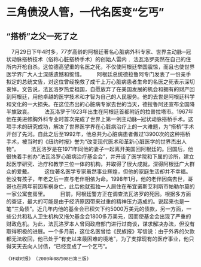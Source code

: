 ﻿# 三角债没人管，一代名医变“乞丐” 
## “搭桥”之父一死了之


　7月29日下午4时多，77岁高龄的阿根廷著名心脏病外科专家、世界主动脉─冠状动脉搭桥技术（俗称心脏搭桥手术）的创始人雷内﹒ 法瓦洛罗突然在自己的住所内开枪自杀。这位德高望重的名医之死，不仅使阿根廷举国震惊，而且也使世界医学界广大人士深感遗憾和惋惜。
　　阿根廷总统德拉鲁阿专门发表了一份亲手拟定的总统文告，对这位曾经挽救了成千上万心脏病患者生命的名医之死表示深切哀悼。文告说，法瓦洛罗热爱祖国，自愿放弃了在美国发展的机会和拥有的财产回到阿根廷，用他卓越的医学技术和才智为自己的人民服务。他的去世是阿根廷科学和文化的一大损失。在这位杰出的心脏病专家去世的当天，德拉鲁阿还宣布全国降半旗致哀。
　　法瓦洛罗于1923年出生在阿根廷首都附近的拉普拉塔市。1967年他在美进修胸外科专业时首次完成了世界上第一例主动脉─冠状动脉搭桥手术。这项手术的研究成功，解决了世界医学界在心脏病治疗上的一大难题，为“搭桥”手术开创了先河。自此之后至1992年，他总共为心脏病患者做过13900次的这种搭桥手术，被当时的《纽约时报》誉为“改变现代医术和革新心脏医学的世界杰出人物”。
　　法瓦洛罗是在1971年同他的妻子一起离开美国回阿根廷的。回国后，他很快着手创办“法瓦洛罗心脏病治疗基金会”，并开设了医学院和下属的诊所，建立起医学研究、治疗和教学三位一体的机构，并取得了很大成就，深得阿根廷广大群众的爱戴。
　　这位著名医学专家虽然事业辉煌，但他的家庭生活却并不幸福。他没有孩子，年老之后一直与老伴相依为命。1998年1月，他的老伴因病去世，哥哥也在两年前因车祸身亡，此后他就孤独一人居住在布宜诺斯艾利斯市帕勒尔莫的一家公寓套房里。
　　目前，阿根廷警方正在调查法瓦洛罗的死因。根据多方面的查证，最大的可能是由于经济原因带来过重的精神压力造成的。说起来也是一笔“三角债”。近几年内他的基金会已积欠下约5000万美元的债款，另一方面，一些公共和私人卫生机构又拖欠基金会1800多万美元，因而使基金会出现了严重的财政危机。为此，法瓦洛罗本人曾同政府部门进行过商谈，谋求解决办法，但没有取得积极的进展。一个多月前，这位名医曾给《民族报》写信说：由于外界的欠款都无法收回，他已处于“有史以来最困难的境地”，为了支撑现有的医疗事业，他只得天天去向人讨债，“已经变成了一个乞丐”。


    《环球时报》 (2000年08月08日第三版)

